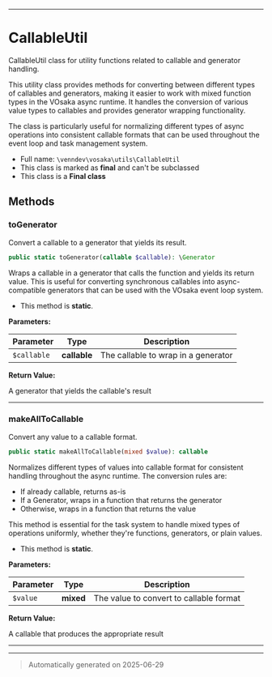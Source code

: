***

# CallableUtil

CallableUtil class for utility functions related to callable and generator handling.

This utility class provides methods for converting between different types of
callables and generators, making it easier to work with mixed function types
in the VOsaka async runtime. It handles the conversion of various value types
to callables and provides generator wrapping functionality.

The class is particularly useful for normalizing different types of async
operations into consistent callable formats that can be used throughout
the event loop and task management system.

* Full name: `\venndev\vosaka\utils\CallableUtil`
* This class is marked as **final** and can't be subclassed
* This class is a **Final class**




## Methods


### toGenerator

Convert a callable to a generator that yields its result.

```php
public static toGenerator(callable $callable): \Generator
```

Wraps a callable in a generator that calls the function and yields
its return value. This is useful for converting synchronous callables
into async-compatible generators that can be used with the VOsaka
event loop system.

* This method is **static**.




**Parameters:**

| Parameter | Type | Description |
|-----------|------|-------------|
| `$callable` | **callable** | The callable to wrap in a generator |


**Return Value:**

A generator that yields the callable's result




***

### makeAllToCallable

Convert any value to a callable format.

```php
public static makeAllToCallable(mixed $value): callable
```

Normalizes different types of values into callable format for consistent
handling throughout the async runtime. The conversion rules are:
- If already callable, returns as-is
- If a Generator, wraps in a function that returns the generator
- Otherwise, wraps in a function that returns the value

This method is essential for the task system to handle mixed types
of operations uniformly, whether they're functions, generators, or
plain values.

* This method is **static**.




**Parameters:**

| Parameter | Type | Description |
|-----------|------|-------------|
| `$value` | **mixed** | The value to convert to callable format |


**Return Value:**

A callable that produces the appropriate result




***


***
> Automatically generated on 2025-06-29
